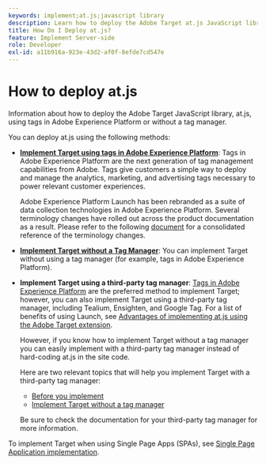 ```yaml
---
keywords: implement;at.js;javascript library
description: Learn how to deploy the Adobe Target at.js JavaScript library using tags in Adobe Experience Platform or without a tag manager.
title: How Do I Deploy at.js?
feature: Implement Server-side
role: Developer
exl-id: a11b916a-923e-43d2-af0f-8efde7cd547e
---
```

# How to deploy at.js

Information about how to deploy the Adobe Target JavaScript library, at.js, using tags in Adobe Experience Platform or without a tag manager.

You can deploy at.js using the following methods:

* **[Implement Target using tags in Adobe Experience Platform](/help/c-implementing-target/c-implementing-target-for-client-side-web/how-to-deployatjs/cmp-implementing-target-using-adobe-launch.md)**: Tags in Adobe Experience Platform are the next generation of tag management capabilities from Adobe. Tags give customers a simple way to deploy and manage the analytics, marketing, and advertising tags necessary to power relevant customer experiences.

  <InlineAlert variant="info" slots="text"/>
  
  Adobe Experience Platform Launch has been rebranded as a suite of data collection technologies in Adobe Experience Platform. Several terminology changes have rolled out across the product documentation as a result. Please refer to the following [document](https://experienceleague.adobe.com/docs/experience-platform/tags/term-updates.html) for a consolidated reference of the terminology changes.

* **[Implement Target without a Tag Manager](/help/c-implementing-target/c-implementing-target-for-client-side-web/how-to-deployatjs/implementing-target-without-a-tag-manager.md)**: You can implement Target without using a tag manager (for example, tags in Adobe Experience Platform).
* **Implement Target using a third-party tag manager**: [Tags in Adobe Experience Platform](/help/c-implementing-target/c-implementing-target-for-client-side-web/how-to-deployatjs/cmp-implementing-target-using-adobe-launch.md) are the preferred method to implement Target; however, you can also implement Target using a third-party tag manager, including Tealium, Ensighten, and Google Tag. For a list of benefits of using Launch, see [Advantages of implementing at.js using the Adobe Target extension](/help/c-implementing-target/c-implementing-target-for-client-side-web/how-to-deployatjs/cmp-implementing-target-using-adobe-launch.md#section_48B3F938B6F8491DAF798E0DB54EF304).

  However, if you know how to implement Target without a tag manager you can easily implement with a third-party tag manager instead of hard-coding at.js in the site code.

  Here are two relevant topics that will help you implement Target with a third-party tag manager:

  * [Before you implement](/help/c-implementing-target/c-considerations-before-you-implement-target/considerations-before-you-implement-target.md)
  * [Implement Target without a tag manager](/help/c-implementing-target/c-implementing-target-for-client-side-web/how-to-deployatjs/implementing-target-without-a-tag-manager.md)

  Be sure to check the documentation for your third-party tag manager for more information.

To implement Target when using Single Page Apps (SPAs), see [Single Page Application implementation](/help/c-implementing-target/c-implementing-target-for-client-side-web/how-to-deployatjs/target-atjs-single-page-application.md).
